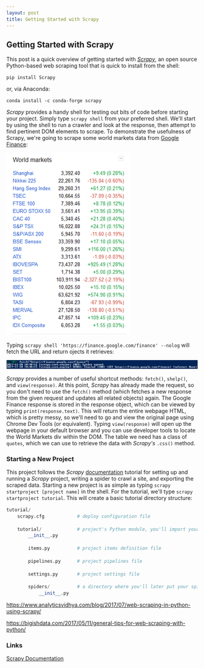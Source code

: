```yaml
---
layout: post
title: Getting Started with Scrapy
---
```


## Getting Started with Scrapy

This post is a quick overview of getting started with _[Scrapy](https://scrapy.org/)_, an open source Python-based web scraping tool that is quick to install from the shell:

```shell
pip install Scrapy
```

or, via Anaconda:

```shell
conda install -c conda-forge scrapy
```

_Scrapy_ provides a handy shell for testing out bits of code before starting your project. Simply type ``scrapy shell`` from your preferred shell. We'll start by using the shell to run a crawler and look at the response, then attempt to find pertinent DOM elements to scrape. To demonstrate the usefulness of Scrapy, we're going to scrape some world markets data from [Google Finance](https://finance.google.com/finance):

![World Markets](https://github.com/strongdan/blog/blob/gh-pages/assets/world_markets.png)

Typing `scrapy shell 'https://finance.google.com/finance' --nolog` will fetch the URL and return ojects it retrieves:

![Scrapy Response](https://github.com/strongdan/blog/blob/gh-pages/assets/scrapy_response.png)

_Scrapy_ provides a number of useful shortcut methods: `fetch()`, `shelp()`, and `view(response)`. At this point, _Scrapy_ has already made the request, so you don't need to use the `fetch()` method (which fetches a new response from the given request and updates all related objects) again. The Google Finance response is stored in the response object, which can be viewed by typing `print(response.text)`. This will return the entire webpage HTML, which is pretty messy, so we'll need to go and view the original page using Chrome Dev Tools (or equivalent). Typing `view(response)` will open up the webpage in your default browser and you can use developer tools to locate the World Markets div within the DOM. The table we need has a class of `quotes`, which we can use to retrieve the data with _Scrapy's_ `.css()` method. 





### Starting a New Project

This project follows the _Scrapy_ [documentation](https://docs.scrapy.org/en/latest/) tutorial for setting up and running a _Scrapy_ project, writing a spider to crawl a site, and exporting the scraped data. Starting a new project is as simple as typing ``scrapy startproject [project name]`` in the shell. For the tutorial, we'll type ``scrapy startproject tutorial``. This will create a basic tutorial directory structure:

```python
tutorial/
    scrapy.cfg            # deploy configuration file

    tutorial/             # project's Python module, you'll import your code from here
        __init__.py

        items.py          # project items definition file

        pipelines.py      # project pipelines file

        settings.py       # project settings file

        spiders/          # a directory where you'll later put your spiders
            __init__.py
```

https://www.analyticsvidhya.com/blog/2017/07/web-scraping-in-python-using-scrapy/

https://bigishdata.com/2017/05/11/general-tips-for-web-scraping-with-python/

### Links
[Scrapy Documentation](https://docs.scrapy.org/en/latest/)
